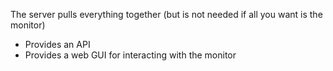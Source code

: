 The server pulls everything together (but is not needed if all you want is the monitor)

* Provides an API
* Provides a web GUI for interacting with the monitor